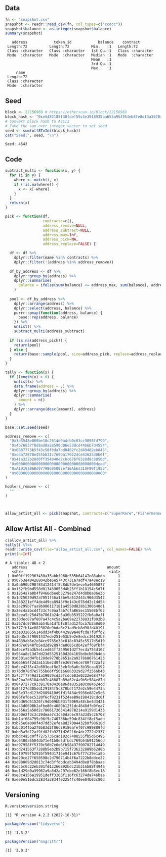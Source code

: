 
<!-- README.md is generated from README.Rmd. Please edit that file -->

## Data

``` r
fn <- "snapshot.csv"
snapshot <- readr::read_csv(fn, col_types=c("ccdcc"))
snapshot$balance <- as.integer(snapshot$balance)
summary(snapshot)
```

       address            token_id            balance    contract        
     Length:72          Length:72          Min.   :1   Length:72         
     Class :character   Class :character   1st Qu.:1   Class :character  
     Mode  :character   Mode  :character   Median :1   Mode  :character  
                                           Mean   :1                     
                                           3rd Qu.:1                     
                                           Max.   :1                     
         name          
     Length:72         
     Class :character  
     Mode  :character  
                       
                       
                       

## Seed

``` r
block <- 22156969 # https://etherscan.io/block/22156969
block_hash <- "0xe5482185f30fdef59c3e3918935ba653a954764eb8fe8df3a3670429391d3d5c"
# Convert block hash to ASCII
# Take the sum over integer vector to set seed
seed <- sum(utf8ToInt(block_hash))
cat("Seed:", seed, "\n")
```

    Seed: 4543 

## Code

``` r
subtract_multi <- function(x, y) {
  for (i in y) {
    where <- match(i, x)
    if (!is.na(where)) {
      x <- x[-where]
    }
  }
  return(x)
}

pick <- function(df,
                 contracts=c(),
                 address_remove=NULL,
                 address_subtract=NULL,
                 address_max=Inf,
                 address_pick=NA,
                 address_replace=FALSE) {

  df <- df %>%
    dplyr::filter(name %in% contracts) %>%
    dplyr::filter(!(address %in% address_remove))
  
  df_by_address <- df %>%
    dplyr::group_by(address) %>%
    dplyr::summarise(
      balance = ifelse(sum(balance) <= address_max, sum(balance), address_max)
    )
  
  pool <- df_by_address %>%
    dplyr::arrange(address) %>%
    dplyr::select(address, balance) %>%
    purrr::pmap(function(address, balance) {
      base::rep(address, balance)
    }) %>%
    unlist() %>%
    subtract_multi(address_subtract)
  
  if (is.na(address_pick)) {
    return(pool)
  } else {
    return(base::sample(pool, size=address_pick, replace=address_replace))
  }
}

tally <- function(x) {
  if (length(x) > 0) {
    unlist(x) %>%
    data.frame(address = .) %>%
    dplyr::group_by(address) %>%
    dplyr::summarise(
      amount = n()
    ) %>%
    dplyr::arrange(desc(amount), address)
  }
}
```

``` r
base::set.seed(seed)

address_remove <- c(
  "0x3a3548e060be10c2614d0a4cb0c03cc9093fd799",
  "0x4b76837f8d8ad0a28590d06e53dcd44b6b7d4554",
  "0x0887773b5f43c58f0da7bd0402fc2d49482eb845",
  "0xcda72070e455bb31c7690a170224ce43623d0b6f",
  "0x41a322b28d0ff354040e2cbc676f0320d8c8850d",
  "0x000000000000000000000000000000000000dead",
  "0xA19193B6Bd97798695097e71EAb6d310F99f1955",
  "0x0000000000000000000000000000000000000000"
)

hodlers_remove <- c(
  ""
)



allow_artist_all <- pick(snapshot, contracts=c("SuperRare","FishermensArt","NaturesGenerativeArt","RothkoReimagined","Foundation","MountainRoads","ChasingTrains"), address_remove=address_remove,address_max=1)
```

## Allow Artist All - Combined

``` r
c(allow_artist_all) %>%
tally() %T>%
readr::write_csv(file="allow_artist_all.csv", col_names=FALSE) %>%
print(n=Inf)
```

    # A tibble: 48 × 2
       address                                    amount
       <chr>                                       <int>
     1 0x00ff192363430a35abbf968c535b64147e88abdb      1
     2 0x0763e484268042be6e5743c731a7adf47a48ec19      1
     3 0x0a690b298f84d12414f5c8db7de1ece5a4605877      1
     4 0x152fb9bd558d013439653d4b25ff1b18154c5d7f      1
     5 0x1854a7a0b4f9466dbeeb3279e247d4d0b0a06e3b      1
     6 0x1d25029d92a7051f46a13be9a512443c966d3542      1
     7 0x268221eff4de4d9ca8943f9e143c076dd2c1dd54      1
     8 0x2e299b7faa9b906117181a4550d828b1300b48d1      1
     9 0x2ec4a2bcd4f33c7c9aafab7cfa865ec15508bf62      1
    10 0x2eea5c25d45b7861b24c5a36b3535222fb6a0aff      1
    11 0x30dec07af807a47c4c5a2ba69a22738831f002b8      1
    12 0x367dc97068ab54ba1dfbfc0fad12fbcb7b3a0d09      1
    13 0x377fb14e0823020e9bda6c21ad9cb8d98fd40191      1
    14 0x3e0326556146dd34f4b0442989a48fcd87f0ffd2      1
    15 0x3ed5c3f9061437ede251e53b5e2e8edcc36192b5      1
    16 0x4839ab5e2e84cc9765e38c818c8345c5517d5d19      1
    17 0x4d7e6948fb5ed2d92897de0605cd642eff69fbf4      1
    18 0x4ece75a3b5e1ced63ff249561d2f7ecda754d162      1
    19 0x564a8e13d7dd23d5525160d204165bdbcb69b4db      1
    20 0x6301add4fb128de9778b8651a2a9278b86761423      1
    21 0x665654f2d2a151be2d0f8e3697e6ce780f732af2      1
    22 0x6ce4235c42e803eaf8e25ebfb6a6c3b35caa8192      1
    23 0x76d078d7e5755b66ff50166863329d27f2566b43      1
    24 0x7c7f7749d31a19039cd35fcdc603e0322e684770      1
    25 0x82ba2d6184cb07c46687a89a62c4a9b5c584e87d      1
    26 0x8497277c9339170a0420e86da8352e0c084624cd      1
    27 0x84f27d305dd129184f5c870bdf172e2c59e4473a      1
    28 0x85e37cd123d2889410d9fd1f434c9936e882e5c6      1
    29 0x86fef6ec5320f6cf9231f524ae89e198419cdc0f      1
    30 0x9bd69d51526fc9db09bb831f5069a48cbe4d3421      1
    31 0xa43d0698b2afbe80c4080b12f1dc4648dfd0fea7      1
    32 0xa556a5a50d2c786617263414878214a9159d1433      1
    33 0xab0e2f3c3c29deaa7c3ca0dacec97a33d5c26708      1
    34 0xb1af684799c96f5c740786be59dc834ff8ef5add      1
    35 0xb75e6a898f4d7dd32efea8d27094432b0f90618d      1
    36 0xbc014fba270583d2f06c79186afef07c989889fd      1
    37 0xbd3a5d12af9fd82fb927fd26216e4dc2722d2337      1
    38 0xbdc4a5c0ff7275736cad102c7408555fb5d6c495      1
    39 0xc6400a5584db71e41b0e5dfbdc769b54b91256cd      1
    40 0xc97958ff5370c56b7e0e6fb58437f00702714d49      1
    41 0xcd241563f7288b5eb2b9b715f736232889b62d8b      1
    42 0xcf9799f5292bf594d1716e941c67bf77c29e1a8b      1
    43 0xd20ce27f650598c2d790714b4f6a7222b8ddce22      1
    44 0xd98009d2d013c74d3ffdbdcab3494d0e8f8bbaae      1
    45 0xdcbc0c22eb301fd12266892bdc21b316b88f494a      1
    46 0xe1d29d0a39962a9a8d2a297ebe82e166f8b8ec18      1
    47 0xe8c4156a19951deff3203f116fc63274da746baa      1
    48 0xee0e516dc52834a3834fe2254fc40ee84b03c80d      1

## Versioning

``` r
R.version$version.string
```

    [1] "R version 4.2.2 (2022-10-31)"

``` r
packageVersion("tidyverse")
```

    [1] '1.3.2'

``` r
packageVersion("magrittr")
```

    [1] '2.0.3'
